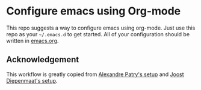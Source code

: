 # Configure emacs using Org-mode

This repo suggests a way to configure emacs using org-mode. Just use
this repo as your `~/.emacs.d` to get started. All of your
configuration should be written in [emacs.org](emacs.org).

## Acknowledgement

This workflow is greatly copied from
[Alexandre Patry's setup](https://github.com/apathy/emacs-dot-d) and 
[Joost Diepenmaat's setup](https://github.com/joodie/emacs-literal-config).
